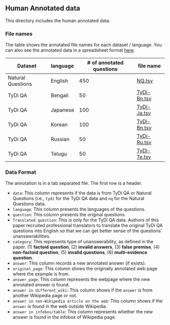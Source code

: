 ## Human Annotated data
This directory includes the human annotated data. 

### File names

The table shows the annotated file names for each dataset / language. You can also see the annotated data in a spreadsheet format [here](https://drive.google.com/file/d/1rAroUr5gvU__jSjCMWErYN9-i0R_dsxM/view?usp=sharing).


| Dataset      | language | # of annotated questions | file name | 
| ----------- | ----------- |----------- |----------- |
| Natural Questions    | English | 450 | [NQ.tsv](NQ.tsv) |
| TyDi QA    | Bengali | 50 | [TyDi-Bn.tsv](TyDi-Bn.tsv) |
| TyDi QA      | Japanese | 100 | [TyDi-Ja.tsv](TyDi-Ja.tsv) |
| TyDi QA     | Korean | 100 | [TyDi-Bn.tsv](TyDi-Ko.tsv) |
| TyDi QA     | Russian | 50 | [TyDi-Ru.tsv](TyDi-Ru.tsv) |
| TyDi QA     | Telugu | 50 | [TyDi-Te.tsv](TyDi-Te.tsv) |


### Data Format
The annotation is in a tab separated file. The first row is a header. 
- `data`: This column represents if the data is from TyDi QA or Natural Questions (i.e., `tydi` for the TyDi QA data and `nq` for the Natural Questions data. 
- `language`: This column presents the languages of the questions. 
- `question`: This column presents the original questions. 
- `Translated question`: This is only for the TyDi QA data. Authors of this paper recruited professional translators to translate the original TyDi QA questions into English so that we can get better sense of the questions' unanswerabilities. 
- `category`: This represents type of unanswerability, as defined in the paper. (1) **factoid question**, (2) **invalid answers**, (3) **false premise**, (4) **non-factoid question**, (5) **invalid questions**, (6) **multi-evidence question**.
- `answer`: This column records a new annotated answer (if exists).
- `original_page`: This column shows the originally annotated web page where the example is from.
- `answer_page`: This column represents the webpage where the new annotated answer is found.
- `answer in different_wiki`: This column shows if the `answer` is from another Wikipedia page or not.
- `answer in non-Wikipedia article on the web`: This column shows if the `answer` is found in the web outside Wikipedia.
- `answer in infobox/table`: This column represents whether the new answer is found in the infobox of Wikipedia page.
